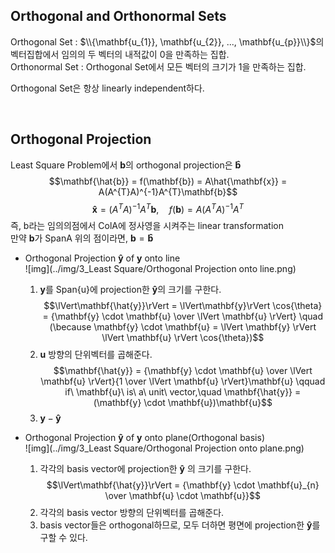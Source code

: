 ## Orthogonal and Orthonormal Sets

Orthogonal Set : $\\{\mathbf{u_{1}}, \mathbf{u_{2}}, ..., \mathbf{u_{p}}\\}$의 벡터집합에서 임의의 두 벡터의 내적값이 0을 만족하는 집합.   
Orthonormal Set : Orthogonal Set에서 모든 벡터의 크기가 1을 만족하는 집합.

Orthogonal Set은 항상 linearly independent하다.

</br>

## Orthogonal Projection

Least Square Problem에서 $\mathbf{b}$의 orthogonal projection은 $\mathbf{\hat{b}}$
$$\mathbf{\hat{b}} = f(\mathbf{b}) = A\hat{\mathbf{x}} = A(A^{T}A)^{-1}A^{T}\mathbf{b}$$
$$\mathbf{\hat{x}} = (A^{T}A)^{-1}A^{T}\mathbf{b}, \quad f(\mathbf{b}) = A(A^{T}A)^{-1}A^{T}$$
즉, b라는 임의의점에서 ColA에 정사영을 시켜주는 linear transformation   
만약 $\mathbf{b}$가 SpanA 위의 점이라면, $\mathbf{b} = \mathbf{\hat{b}}$

- Orthogonal Projection $\mathbf{\hat{y}}$ of $\mathbf{y}$ onto line   
![img](../img/3_Least Square/Orthogonal Projection onto line.png)
  1. $\mathbf{y}$를 Span{u}에 projection한 $\mathbf{\hat{y}}$의 크기를 구한다.
  $$\lVert\mathbf{\hat{y}}\rVert = \lVert\mathbf{y}\rVert \cos{\theta} = {\mathbf{y} \cdot \mathbf{u} \over \lVert \mathbf{u} \rVert} \quad (\because \mathbf{y} \cdot \mathbf{u} = \lVert \mathbf{y} \rVert \lVert \mathbf{u} \rVert \cos{\theta})$$
  2. $\mathbf{u}$ 방향의 단위벡터를 곱해준다.
  $$\mathbf{\hat{y}} = {\mathbf{y} \cdot \mathbf{u} \over \lVert \mathbf{u} \rVert}{1 \over \lVert \mathbf{u} \rVert}\mathbf{u} \qquad if\ \mathbf{u}\ is\ a\ unit\ vector,\quad \mathbf{\hat{y}} = (\mathbf{y} \cdot \mathbf{u})\mathbf{u}$$
  3. $\mathbf{y} - \mathbf{\hat{y}}$
  
- Orthogonal Projection $\mathbf{\hat{y}}$ of $\mathbf{y}$ onto plane(Orthogonal basis)   
![img](../img/3_Least Square/Orthogonal Projection onto plane.png)
  1. 각각의 basis vector에 projection한 $\mathbf{\hat{y}}$ 의 크기를 구한다.
  $$\lVert\mathbf{\hat{y}}\rVert = {\mathbf{y} \cdot \mathbf{u}_{n} \over \mathbf{u} \cdot \mathbf{u}}$$
  2. 각각의 basis vector 방향의 단위벡터를 곱해준다.
  3. basis vector들은 orthogonal하므로, 모두 더하면 평면에 projection한 $\mathbf{\hat{y}}$를 구할 수 있다. 
